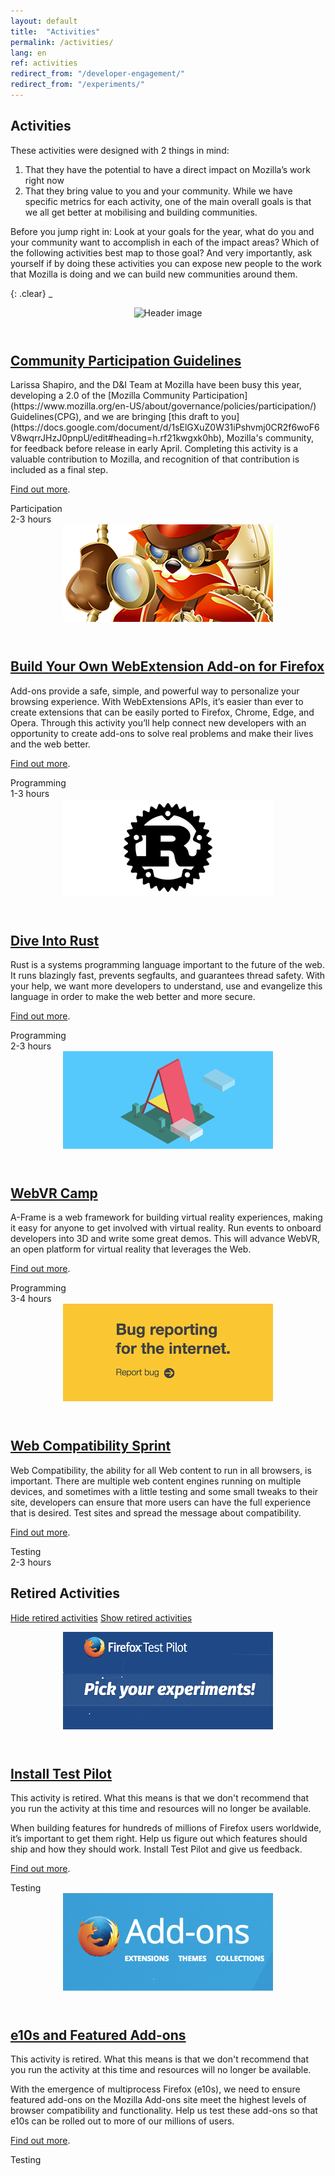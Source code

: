 ```yaml
---
layout: default
title:  "Activities"
permalink: /activities/
lang: en
ref: activities
redirect_from: "/developer-engagement/"
redirect_from: "/experiments/"
---
```


## Activities

These activities were designed with 2 things in mind:

1. That they have the potential to have a direct impact on Mozilla’s work right now
2. That they bring value to you and your community. While we have specific metrics for each activity, one of the main overall goals is that we all get better at mobilising and building communities.

Before you jump right in: Look at your goals for the year, what do you and your community want to accomplish in each of the impact areas? Which of the following activities best map to those goal? And very importantly, ask yourself if by doing these activities you can expose new people to the work that Mozilla is doing and we can build new communities around them.

{: .clear}
_

<div class="row is-flex">
<div class="activity-card participation col-md-4">
  <header class="item-header">
    <img src="https://toolkit.mozilla.org/wp-content/uploads/2016/07/Jobstobedone-336x156.jpg" alt="Header image">
  </header>
  <h2><a href="/community-participation-guideline/">Community Participation Guidelines</a></h2>
  <div class="item-content" markdown="1">
Larissa Shapiro, and the D&I Team at Mozilla have been busy this year, developing a 2.0 of the [Mozilla Community Participation](https://www.mozilla.org/en-US/about/governance/policies/participation/) Guidelines(CPG), and we are bringing [this draft to you](https://docs.google.com/document/d/1sElGXuZ0W31iPshvmj0CR2f6woF6V8wqrrJHzJ0pnpU/edit#heading=h.rf21kwgxk0hb), Mozilla's community, for feedback before release in early April. Completing this activity is a valuable contribution to Mozilla, and recognition of that contribution is included as a final step.

[Find out more](/community-participation-guideline/).
  </div>
  <footer class="item-footer">
    <div class="tags">Participation</div>
    <div class="duration">2-3 hours</div>
  </footer>
</div>

<div class="activity-card programming col-md-4">
  <header class="item-header">
    <img src="/assets/img/webextensions-header.png" alt="Header image">
  </header>
  <h2><a href="/webextensions/">Build Your Own WebExtension Add-on for Firefox</a></h2>
  <div class="item-content" markdown="1">
Add-ons provide a safe, simple, and powerful way to personalize your browsing experience. With WebExtensions APIs, it’s easier than ever to create extensions that can be easily ported to Firefox, Chrome, Edge, and Opera. Through this activity you’ll help connect new developers with an opportunity to create add-ons to solve real problems and make their lives and the web better.

[Find out more](/webextensions/).
  </div>
  <footer class="item-footer">
    <div class="tags">Programming</div>
    <div class="duration">1-3 hours</div>
  </footer>
</div>

<div class="activity-card programming col-md-4">
  <header class="item-header">
    <img src="/assets/img/rust-header.png" alt="Header image">
  </header>
  <h2><a href="/rust-hack/">Dive Into Rust</a></h2>
  <div class="item-content" markdown="1">
Rust is a systems programming language important to the future of the web. It runs blazingly fast, prevents segfaults, and guarantees thread safety. With your help, we want more developers to understand, use and evangelize this language in order to make the web better and more secure.

[Find out more](/rust-hack/).
  </div>
  <footer class="item-footer">
    <div class="tags">Programming</div>
    <div class="duration">2-3 hours</div>
  </footer>
</div>

<div class="activity-card programming col-md-4">
  <header class="item-header">
    <img src="/assets/img/webvr-header.png" alt="Header image">
  </header>
  <h2><a href="/webvr-camp/">WebVR Camp</a></h2>
  <div class="item-content" markdown="1">
A-Frame is a web framework for building virtual reality experiences, making it easy for anyone to get involved with virtual reality. Run events to onboard developers into 3D and write some great demos. This will advance WebVR, an open platform for virtual reality that leverages the Web.

[Find out more](/webvr-camp/).
  </div>
  <footer class="item-footer">
    <div class="tags">Programming</div>
    <div class="duration">3-4 hours</div>
  </footer>
</div>

<div class="activity-card testing col-md-4">
  <header class="item-header">
    <img src="/assets/img/webcompat-header.png" alt="Header image">
  </header>
  <h2><a href="/webcompat-sprint/">Web Compatibility Sprint</a></h2>
  <div class="item-content" markdown="1">
Web Compatibility, the ability for all Web content to run in all browsers, is important. There are multiple web content engines running on multiple devices, and sometimes with a little testing and some small tweaks to their site, developers can ensure that more users can have the full experience that is desired. Test sites and spread the message about compatibility.

[Find out more](/webcompat-sprint/).
  </div>
  <footer class="item-footer">
    <div class="tags">Testing</div>
    <div class="duration">2-3 hours</div>
  </footer>
</div>
</div>

## Retired Activities

<a href="#" class="retired-activities-hide-link hidden">Hide retired activities</a>
<a href="#" class="retired-activities-show-link">Show retired activities</a>

<div class="row is-flex hidden" id="retired-activities-content">
<div class="activity-card retired testing col-md-4">
  <header class="item-header">
    <img src="/assets/img/testpilot-header.png" alt="Header image">
  </header>
  <h2><a href="/test-pilot/">Install Test Pilot</a></h2>
  <p class="retired-note">This activity is retired. What this means is that we don't recommend that you run the activity at this time and resources will no longer be available.</p>
  <div class="item-content" markdown="1">
When building features for hundreds of millions of Firefox users worldwide, it’s important to get them right. Help us figure out which features should ship and how they should work. Install Test Pilot and give us feedback.

[Find out more](/test-pilot/).
  </div>
  <footer class="item-footer">
    <div class="tags">Testing</div>
  </footer>
</div>

<div class="activity-card retired testing col-md-4">
  <header class="item-header">
    <img src="/assets/img/e10s-header.png" alt="Header image">
  </header>
  <h2><a href="/e10s-addons/">e10s and Featured Add-ons</a></h2>
  <p class="retired-note">This activity is retired. What this means is that we don't recommend that you run the activity at this time and resources will no longer be available.</p>
  <div class="item-content" markdown="1">
With the emergence of multiprocess Firefox (e10s), we need to ensure featured add-ons on the Mozilla Add-ons site meet the highest levels of browser compatibility and functionality. Help us test these add-ons so that e10s can be rolled out to more of our millions of users.

[Find out more](/e10s-addons/).
  </div>
  <footer class="item-footer">
    <div class="tags">Testing</div>
  </footer>
</div>
</div>
